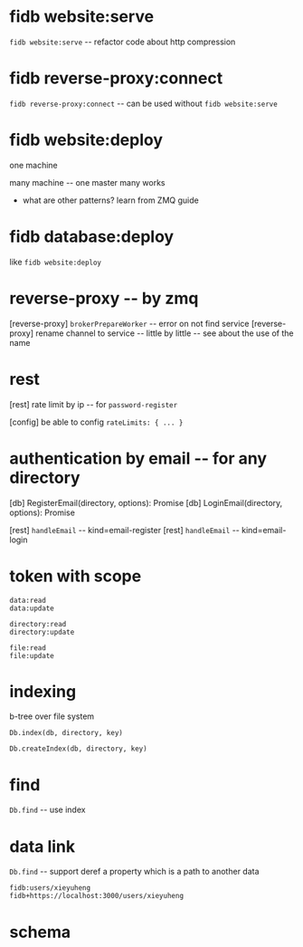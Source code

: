 # fidb website:serve

`fidb website:serve` -- refactor code about http compression

# fidb reverse-proxy:connect

`fidb reverse-proxy:connect` -- can be used without `fidb website:serve`

# fidb website:deploy

one machine

many machine -- one master many works

- what are other patterns? learn from ZMQ guide

# fidb database:deploy

like `fidb website:deploy`

# reverse-proxy -- by zmq

[reverse-proxy] `brokerPrepareWorker` -- error on not find service
[reverse-proxy] rename channel to service -- little by little -- see about the use of the name

# rest

[rest] rate limit by ip -- for `password-register`

[config] be able to config `rateLimits: { ... }`

# authentication by email -- for any directory

[db] RegisterEmail(directory, options): Promise<void>
[db] LoginEmail(directory, options): Promise<Token>

[rest] `handleEmail` -- kind=email-register
[rest] `handleEmail` -- kind=email-login

# token with scope

```
data:read
data:update

directory:read
directory:update

file:read
file:update
```

# indexing

b-tree over file system

`Db.index(db, directory, key)`

`Db.createIndex(db, directory, key)`

# find

`Db.find` -- use index

# data link

`Db.find` -- support deref a property which is a path to another data

```
fidb:users/xieyuheng
fidb+https://localhost:3000/users/xieyuheng
```

# schema
